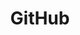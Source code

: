 ---
title: GitHub
slug: github
handler: /filgduarte
icon: assets/icons/icon_github.svg
link: https://github.com/filgduarte
order: 2
---